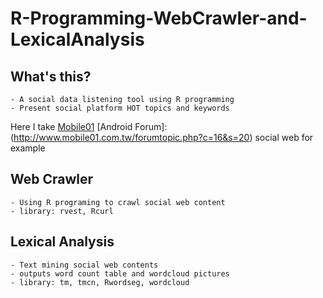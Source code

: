 # R-Programming-WebCrawler-and-LexicalAnalysis

## What's this?
	- A social data listening tool using R programming
	- Present social platform HOT topics and keywords

Here I take [Mobile01](http://www.mobile01.com.tw/) [Android Forum]:(http://www.mobile01.com.tw/forumtopic.php?c=16&s=20) social web for example

## Web Crawler
	- Using R programing to crawl social web content
	- library: rvest, Rcurl

## Lexical Analysis
	- Text mining social web contents
 	- outputs word count table and wordcloud pictures
 	- library: tm, tmcn, Rwordseg, wordcloud


